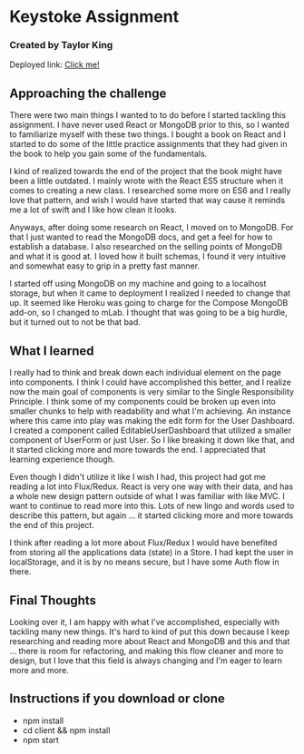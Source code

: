 # Keystoke Assignment

### Created by Taylor King

Deployed link: [Click me!](https://keystoke.herokuapp.com "App")

## Approaching the challenge

There were two main things I wanted to to do before I started tackling this assignment. I have never used React or MongoDB prior to this, so I wanted to familiarize myself with these two things. I bought a book on React and I started to do some of the little practice assignments that they had given in the book to help you gain some of the fundamentals.

I kind of realized towards the end of the project that the book might have been a little outdated. I mainly wrote with the React ES5 structure when it comes to creating a new class. I researched some more on ES6 and I really love that pattern, and wish I would have started that way cause it reminds me a lot of swift and I like how clean it looks.

Anyways, after doing some research on React, I moved on to MongoDB. For that I just wanted to read the MongoDB docs, and get a feel for how to establish a database. I also researched on the selling points of MongoDB and what it is good at. I loved how it built schemas, I found it very intuitive and somewhat easy to grip in a pretty fast manner.

I started off using MongoDB on my machine and going to a localhost storage, but when it came to deployment I realized I needed to change that up. It seemed like Heroku was going to charge for the Compose MongoDB add-on, so I changed to mLab. I thought that was going to be a big hurdle, but it turned out to not be that bad.

## What I learned

I really had to think and break down each individual element on the page into components. I think I could have accomplished this better, and I realize now the main goal of components is very similar to the Single Responsibility Principle. I think some of my components could be broken up even into smaller chunks to help with readability and what I'm achieving. An instance where this came into play was making the edit form for the User Dashboard. I created a component called EditableUserDashboard that utilized a smaller component of UserForm or just User. So I like breaking it down like that, and it started clicking more and more towards the end. I appreciated that learning experience though.

Even though I didn't utilize it like I wish I had, this project had got me reading a lot into Flux/Redux. React is very one way with their data, and has a whole new design pattern outside of what I was familiar with like MVC. I want to continue to read more into this. Lots of new lingo and words used to describe this pattern, but again ... it started clicking more and more towards the end of this project.

I think after reading a lot more about Flux/Redux I would have benefited from storing all the applications data (state) in a Store. I had kept the user in localStorage, and it is by no means secure, but I have some Auth flow in there.

## Final Thoughts

Looking over it, I am happy with what I've accomplished, especially with tackling many new things. It's hard to kind of put this down because I keep researching and reading more about React and MongoDB and this and that ... there is room for refactoring, and making this flow cleaner and more to design, but I love that this field is always changing and I'm eager to learn more and more.

## Instructions if you download or clone

* npm install
* cd client && npm install
* npm start
